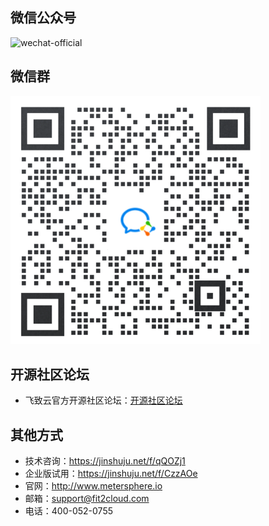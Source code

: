 ## 微信公众号

![wechat-official](../img/wechat-official.jpg)

## 微信群

![wechat-group](../img/wechat-group.png)

## 开源社区论坛

- 飞致云官方开源社区论坛：[开源社区论坛](https://bbs.fit2cloud.com/c/ms/8)

## 其他方式

- 技术咨询：https://jinshuju.net/f/qQOZj1
- 企业版试用：https://jinshuju.net/f/CzzAOe
- 官网：http://www.metersphere.io
- 邮箱：support@fit2cloud.com
- 电话：400-052-0755

[jinshuju]: https://jinshuju.net/f/qQOZj1
[metersphere]: https://github.com/metersphere/metersphere
[metersphere stars]: https://img.shields.io/github/stars/metersphere/metersphere.svg
